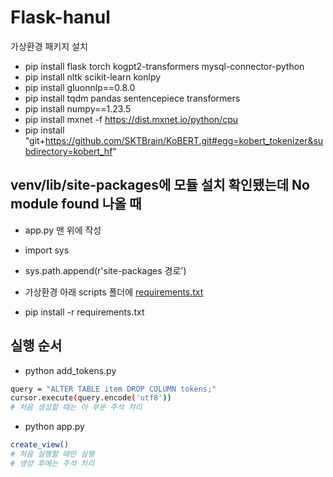 # Flask-hanul

가상환경 패키지 설치

- pip install flask torch kogpt2-transformers mysql-connector-python
- pip install nltk scikit-learn konlpy
- pip install gluonnlp==0.8.0
- pip install tqdm pandas sentencepiece transformers
- pip install numpy==1.23.5
- pip install mxnet -f https://dist.mxnet.io/python/cpu
- pip install "git+https://github.com/SKTBrain/KoBERT.git#egg=kobert_tokenizer&subdirectory=kobert_hf"

## venv/lib/site-packages에 모듈 설치 확인됐는데 No module found 나올 때
- app.py 맨 위에 작성
- import sys
- sys.path.append(r'site-packages 경로')

- 가상환경 아래 scripts 폴더에
[requirements.txt](https://github.com/DSHanul2023/Flask-hanul/files/12460712/requirements.txt)
- pip install -r requirements.txt

## 실행 순서
- python add_tokens.py
```bash
query = "ALTER TABLE item DROP COLUMN tokens;"
cursor.execute(query.encode('utf8'))
# 처음 생성할 때는 이 부분 주석 처리
```
- python app.py
```bash
create_view()
# 처음 실행할 때만 실행
# 생성 후에는 주석 처리
```
